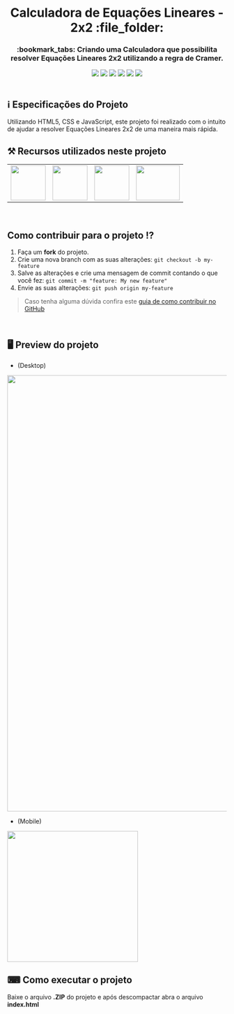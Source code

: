 <h1 align="center">Calculadora de Equações Lineares - 2x2 :file_folder:</h1>
<h3 align="center">:bookmark_tabs: Criando uma Calculadora que possibilita resolver Equações Lineares 2x2 utilizando a regra de Cramer.</h3>
<div align="center">
 <img src="https://img.shields.io/badge/-HTML5-FFF?logo=html5&logoColor=orange&style=flat" />
 <img src="https://img.shields.io/badge/CSS3-3d8fc6?style=&logo=css3&logoColor=white" />
 <img src="https://img.shields.io/badge/JavaScript-F7DF1E?style=&logo=javascript&logoColor=black" />
 <img src="https://img.shields.io/github/repo-size/VitorGeovani/equacoes-lineares-2x2">
 <img src="https://img.shields.io/github/last-commit/VitorGeovani/equacoes-lineares-2x2">
 <img src="https://img.shields.io/github/forks/VitorGeovani/equacoes-lineares-2x2?style=social" />
 </div>
 <br>
 
 ## <a name="SobreoProjeto"></a>:information_source: Especificações do Projeto
 Utilizando HTML5, CSS e JavaScript, este projeto foi realizado com o intuito de ajudar a resolver Equações Lineares 2x2 de uma maneira mais rápida</b>.
 <br>

  ## <a name="RecursosUtilizadosNesteProjeto"></a>⚒ Recursos utilizados neste projeto
<table align="center">

  <tr>
    <td valign="top" align="center">
      <a href="https://www.w3schools.com/html/"><img height="80" width="80" src="https://cdn.jsdelivr.net/gh/devicons/devicon/icons/html5/html5-original-wordmark.svg" style="max-width:100%;"></img></a>
    </td>
   <td valign="top" align="center">
      <a href="https://www.w3schools.com/Css/"><img height="80" width="80" src="https://cdn.jsdelivr.net/gh/devicons/devicon/icons/css3/css3-original-wordmark.svg" style="max-width:100%;"></img></a>
      </td>
      <td valign="top" align="center">
      <a href="https://www.javascript.com"><img height="80" width="80" src="https://cdn.jsdelivr.net/gh/devicons/devicon/icons/javascript/javascript-original.svg" style="max-width:100%;"></img></a>
      </td>
   <td valign="top" align="center">
      <a href="https://code.visualstudio.com/Download"><img height="80" width="100" src="https://cdn.jsdelivr.net/gh/devicons/devicon/icons/vscode/vscode-original.svg" style="max-width:100%;"></img></a>
      </td>
    
  </tr>
</table>

<br>

## <a name="ComoContribuirParaOProjeto"></a>Como contribuir para o projeto ⁉️

1. Faça um **fork** do projeto.
2. Crie uma nova branch com as suas alterações: `git checkout -b my-feature`
3. Salve as alterações e crie uma mensagem de commit contando o que você fez: `git commit -m "feature: My new feature"`
4. Envie as suas alterações: `git push origin my-feature`
> Caso tenha alguma dúvida confira este [guia de como contribuir no GitHub](https://github.com/firstcontributions/first-contributions)

<br>

## <a name="ImagensDoProjeto"></a>🖥 Preview do projeto
* (Desktop)
<img src="https://github.com/VitorGeovani/equacoes-lineares-2x2/assets/71882193/bba76035-9ca3-43ff-957d-c1483925b0e2" width="1000px" />

<br>

* (Mobile)
<img src="https://github.com/VitorGeovani/equacoes-lineares-2x2/assets/71882193/d17d51d0-dd86-4e72-8491-10893b28002e" width="300px" />

## ⌨ Como executar o projeto

Baixe o arquivo <b>.ZIP</b> do projeto e após descompactar abra o arquivo <b>index.html</b>



